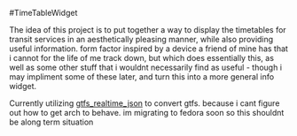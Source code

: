 #TimeTableWidget

The idea of this project is to put together a way to display the timetables for transit services in an aesthetically pleasing manner, while also providing useful information. form factor inspired by a device a friend of mine has that i cannot for the life of me track down, but which does essentially this, as well as some other stuff that i wouldnt necessarily find as useful - though i may impliment some of these later, and turn this into a more general info widget. 

Currently utilizing [gtfs_realtime_json][def] to convert gtfs. because i cant figure out how to get arch to behave. im migrating to fedora soon so this shouldnt be along term situation

[def]: https://github.com/harrytruong/gtfs_realtime_json?tab=readme-ov-file